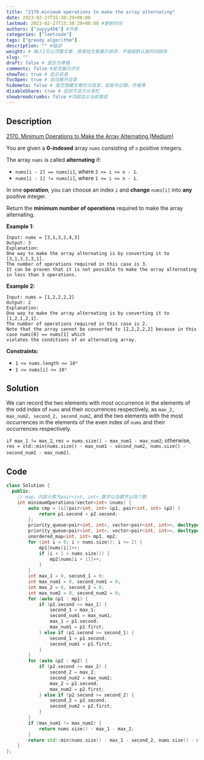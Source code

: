 ```yaml
---
title: "2170.minimum operations to make the array alternating"
date: 2023-02-27T15:38:29+08:00
lastmod: 2023-02-27T15:38:29+08:00 #更新时间
authors: ["zwyyy456"] #作者
categories: ["leetcode"]
tags: ["greedy algorithm"]
description: "" #描述
weight: # 输入1可以顶置文章，用来给文章展示排序，不填就默认按时间排序
slug: ""
draft: false # 是否为草稿
comments: false #是否展示评论
showToc: true # 显示目录
TocOpen: true # 自动展开目录
hidemeta: false # 是否隐藏文章的元信息，如发布日期、作者等
disableShare: true # 底部不显示分享栏
showbreadcrumbs: false #顶部显示当前路径
---
```

## Description
[2170. Minimum Operations to Make the Array Alternating (Medium)](https://leetcode.com/problems/minimum-operations-to-make-the-array-alternating/)

You are given a **0-indexed** array `nums` consisting of `n` positive integers.

The array `nums` is called **alternating** if:

- `nums[i - 2] == nums[i]`, where `2 <= i <= n - 1`.
- `nums[i - 1] != nums[i]`, where `1 <= i <= n - 1`.

In one **operation**, you can choose an index `i` and **change** `nums[i]` into **any** positive
integer.

Return the **minimum number of operations** required to make the array alternating.

**Example 1:**

```
Input: nums = [3,1,3,2,4,3]
Output: 3
Explanation:
One way to make the array alternating is by converting it to [3,1,3,1,3,1].
The number of operations required in this case is 3.
It can be proven that it is not possible to make the array alternating in less than 3 operations.

```

**Example 2:**

```
Input: nums = [1,2,2,2,2]
Output: 2
Explanation:
One way to make the array alternating is by converting it to [1,2,1,2,1].
The number of operations required in this case is 2.
Note that the array cannot be converted to [2,2,2,2,2] because in this case nums[0] == nums[1] which
violates the conditions of an alternating array.

```

**Constraints:**

- `1 <= nums.length <= 10⁵`
- `1 <= nums[i] <= 10⁵`

## Solution
We can record the two elements with most occurrence in the elements of the odd index of `nums` and their occurrences respectively, as `max_2, max_num2, second_2, second_num2`, and the two elements with the most occurrences in the elements of the even index of `nums` and their occurrences respectively. 

`if max_1 != max_2`, `res = nums.size() - max_num1 - max_num2`; otherwise, `res = std::min(nums.size() - max_num1 - second_num2, nums.size() - second_num1 - max_num2)`.

## Code
```cpp
class Solution {
  public:
    // map，内部元素为pair<int, int> 数字以及数字出现个数
    int minimumOperations(vector<int> &nums) {
        auto cmp = [&](pair<int, int> &p1, pair<int, int> &p2) {
            return p1.second < p2.second;
        };
        priority_queue<pair<int, int>, vector<pair<int, int>>, decltype(cmp)> pq1(cmp);
        priority_queue<pair<int, int>, vector<pair<int, int>>, decltype(cmp)> pq2(cmp);
        unordered_map<int, int> mp1, mp2;
        for (int i = 0; i < nums.size(); i += 2) {
            mp1[nums[i]]++;
            if (i + 1 < nums.size()) {
                mp2[nums[i + 1]]++;
            }
        }
        int max_1 = 0, second_1 = 0;
        int max_num1 = 0, second_num1 = 0;
        int max_2 = 0, second_2 = 0;
        int max_num2 = 0, second_num2 = 0;
        for (auto &p1 : mp1) {
            if (p1.second >= max_1) {
                second_1 = max_1;
                second_num1 = max_num1;
                max_1 = p1.second;
                max_num1 = p1.first;
            } else if (p1.second >= second_1) {
                second_1 = p1.second;
                second_num1 = p1.first;
            }
        }
        for (auto &p2 : mp2) {
            if (p2.second >= max_2) {
                second_2 = max_2;
                second_num2 = max_num2;
                max_2 = p2.second;
                max_num2 = p2.first;
            } else if (p2.second >= second_2) {
                second_2 = p2.second;
                second_num2 = p2.first;
            }
        }
        if (max_num1 != max_num2) {
            return nums.size() - max_1 - max_2;
        }
        return std::min(nums.size() - max_1 - second_2, nums.size() - max_2 - second_1);
    }
};
```